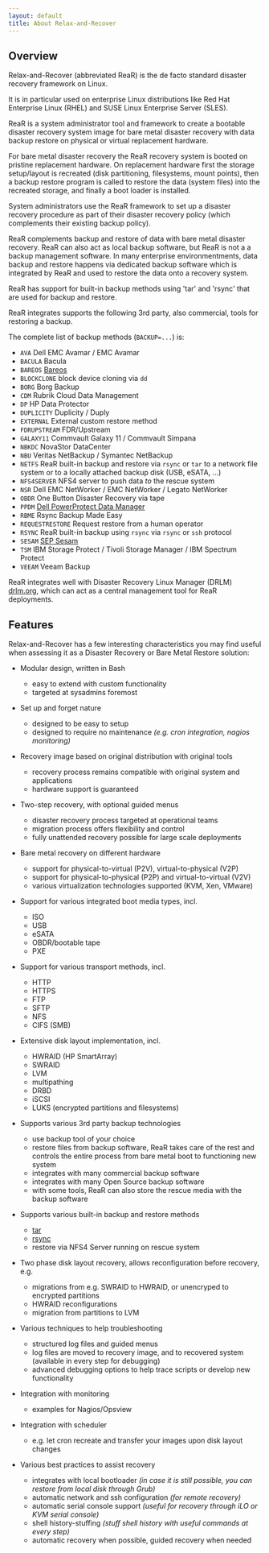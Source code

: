 ```yaml
---
layout: default
title: About Relax-and-Recover
---
```


## Overview

Relax-and-Recover (abbreviated ReaR) is the de facto standard disaster recovery framework on Linux.

It is in particular used on enterprise Linux distributions like Red Hat Enterprise Linux (RHEL)
and SUSE Linux Enterprise Server (SLES).

ReaR is a system administrator tool and framework to create a bootable disaster recovery system image
for bare metal disaster recovery with data backup restore on physical or virtual replacement hardware.

For bare metal disaster recovery the ReaR recovery system is booted on pristine replacement hardware.
On replacement hardware first the storage setup/layout is recreated (disk partitioning, filesystems, mount points),
then a backup restore program is called to restore the data (system files) into the recreated storage,
and finally a boot loader is installed.

System administrators use the ReaR framework to set up a disaster recovery procedure
as part of their disaster recovery policy (which complements their existing backup policy).

ReaR complements backup and restore of data with bare metal disaster recovery. ReaR can also act as local backup software,
but ReaR is not a a backup management software. In many enterprise environmentments, data backup and restore happens via dedicated backup software which is integrated by ReaR and used to restore the data onto a recovery system.

ReaR has support for built-in backup methods using 'tar' and 'rsync' that are used for backup and restore.

ReaR integrates supports the following 3rd party, also commercial, tools for restoring a backup.

The complete list of backup methods (`BACKUP=...`) is:

* `AVA` Dell EMC Avamar / EMC Avamar
* `BACULA` Bacula
* `BAREOS` [Bareos](https://docs.bareos.org/Appendix/DisasterRecoveryUsingBareos.html#linux)
* `BLOCKCLONE` block device cloning via `dd`
* `BORG` Borg Backup
* `CDM` Rubrik Cloud Data Management
* `DP` HP Data Protector
* `DUPLICITY` Duplicity / Duply
* `EXTERNAL` External custom restore method
* `FDRUPSTREAM` FDR/Upstream
* `GALAXY11` Commvault Galaxy 11 / Commvault Simpana
* `NBKDC` NovaStor DataCenter
* `NBU` Veritas NetBackup / Symantec NetBackup
* `NETFS` ReaR built-in backup and restore via `rsync` or `tar` to a network file system or to a locally attached backup disk (USB, eSATA, ...)
* `NFS4SERVER` NFS4 server to push data *to* the rescue system
* `NSR` Dell EMC NetWorker / EMC NetWorker / Legato NetWorker
* `OBDR` One Button Disaster Recovery via tape
* `PPDM` [Dell PowerProtect Data Manager](https://infohub.delltechnologies.com/en-us/t/simplifying-linux-bmr-for-powerprotect-data-manager-using-rear-relax-and-recover-disaster-recovery-solution/)
* `RBME` Rsync Backup Made Easy
* `REQUESTRESTORE` Request restore from a human operator
* `RSYNC` ReaR built-in backup using `rsync` via `rsync` or `ssh` protocol
* `SESAM` [SEP Sesam](https://wiki.sep.de/wiki/index.php/Bare_Metal_Recovery_Linux)
* `TSM` IBM Storage Protect / Tivoli Storage Manager / IBM Spectrum Protect
* `VEEAM` Veeam Backup

ReaR integrates well with Disaster Recovery Linux Manager (DRLM) [drlm.org](https://drlm.org), which can act as a central management tool for ReaR deployments.

## Features

Relax-and-Recover has a few interesting characteristics you may find useful
when assessing it as a Disaster Recovery or Bare Metal Restore solution:

* Modular design, written in Bash
  * easy to extend with custom functionality
  * targeted at sysadmins foremost

* Set up and forget nature
  * designed to be easy to setup
  * designed to require no maintenance _(e.g. cron integration, nagios monitoring)_

* Recovery image based on original distribution with original tools
  * recovery process remains compatible with original system and applications
  * hardware support is guaranteed

* Two-step recovery, with optional guided menus
  * disaster recovery process targeted at operational teams
  * migration process offers flexibility and control
  * fully unattended recovery possible for large scale deployments

* Bare metal recovery on different hardware
  * support for physical-to-virtual (P2V), virtual-to-physical (V2P)
  * support for physical-to-physical (P2P) and virtual-to-virtual (V2V)
  * various virtualization technologies supported (KVM, Xen, VMware)

* Support for various integrated boot media types, incl.
  * ISO
  * USB
  * eSATA
  * OBDR/bootable tape
  * PXE

* Support for various transport methods, incl.
  * HTTP
  * HTTPS
  * FTP
  * SFTP
  * NFS
  * CIFS (SMB)

* Extensive disk layout implementation, incl.
  * HWRAID (HP SmartArray)
  * SWRAID
  * LVM
  * multipathing
  * DRBD
  * iSCSI
  * LUKS (encrypted partitions and filesystems)

* Supports various 3rd party backup technologies
  * use backup tool of your choice
  * restore files from backup software, ReaR takes care of the rest and controls the entire process from bare metal boot to functioning new system
  * integrates with many commercial backup software
  * integrates with many Open Source backup software
  * with some tools, ReaR can also store the rescue media with the backup software

* Supports various built-in backup and restore methods
  * [tar](http://www.gnu.org/software/tar)
  * [rsync](http://rsync.samba.org)
  * restore via NFS4 Server running on rescue system

* Two phase disk layout recovery, allows reconfiguration before recovery, e.g.
  * migrations from e.g. SWRAID to HWRAID, or unencryped to encrypted partitions
  * HWRAID reconfigurations
  * migration from partitions to LVM

* Various techniques to help troubleshooting
  * structured log files and guided menus
  * log files are moved to recovery image, and to recovered system (available in every step for debugging)
  * advanced debugging options to help trace scripts or develop new functionality

* Integration with monitoring
  * examples for Nagios/Opsview

* Integration with scheduler
  * e.g. let cron recreate and transfer your images upon disk layout changes

* Various best practices to assist recovery
  * integrates with local bootloader
     _(in case it is still possible, you can restore from local disk through Grub)_
  * automatic network and ssh configuration
     _(for remote recovery)_
  * automatic serial console support
     _(useful for recovery through iLO or KVM serial console)_
  * shell history-stuffing
     _(stuff shell history with useful commands at every step)_
  * automatic recovery when possible, guided recovery when needed
